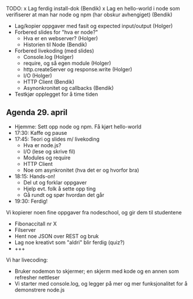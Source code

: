 TODO: 
x Lag ferdig install-dok (Bendik)
x Lag en hello-world i node som verifiserer at man har node og npm (har obskur avhengiget) (Bendik)
- Lag/kopier oppgaver med fasit og expected input/output (Holger)
- Forbered slides for "hva er node?"
	* Hva er en webserver? (Holger)
	* Historien til Node (Bendik)
- Forbered livekoding (med slides)
	* Console.log (Holger)
	* require, og så egen module (Holger)
    * http.createServer og response.write (Holger)
	* I/O (Holger)
	* HTTP Client (Bendik)
	* Asynonkronitet og callbacks (Bendik)
- Testkjør opplegget for å time tiden

## Agenda 29. april
- Hjemme: Sett opp node og npm. Få kjørt hello-world
- 17:30: Kaffe og pause
- 17:45: Teori og slides m/ livekoding
	* Hva er node.js?
	* I/O (lese og skrive fil)
	* Modules og require
	* HTTP Client
	* Noe om asynkronitet (hva det er og hvorfor bra)
- 18:15: Hands-on!
	* Del ut og forklar oppgaver
	* Hjelp evt. folk å sette opp ting
	* Gå rundt og spør hvordan det går
- 19:30: Ferdig!
	
Vi kopierer noen fine oppgaver fra nodeschool, og gir dem til studentene
- Fibonaccitall nr X
- Filserver
- Hent noe JSON over REST og bruk
- Lag noe kreativt som "aldri" blir ferdig (quiz?)
- +++
	
Vi har livecoding:
- Bruker nodemon to skjermer; en skjerm med kode og en annen som refresher nettleser
- Vi starter med console.log, og legger på mer og mer funksjonalitet for å demonstrere node.js
